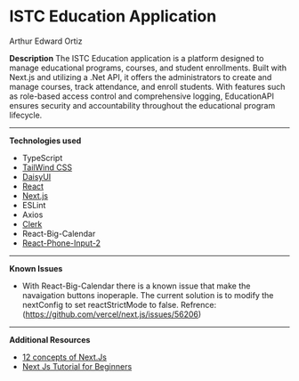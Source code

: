 # ISTC Education Application 

Arthur Edward Ortiz


**Description**
The ISTC Education application is a platform designed to manage educational programs, courses, and student enrollments. Built with Next.js and utilizing a .Net API, it offers the administrators to create and manage courses, track attendance, and enroll students. With features such as role-based access control and comprehensive logging, EducationAPI ensures security and accountability throughout the educational program lifecycle. 

***

**Technologies used**
- TypeScript
- [TailWind CSS](https://v2.tailwindcss.com/docs)
- [DaisyUI](https://daisyui.com/)
- [React](https://react.dev/)
- [Next.js](https://nextjs.org/docs)
- ESLint
- Axios
- [Clerk](https://clerk.com/docs)
- React-Big-Calendar
- [React-Phone-Input-2](https://www.npmjs.com/package/react-phone-input-2)

***

**Known Issues**
- With React-Big-Calendar there is a known issue that make the navaigation buttons inoperaple. The current solution is to modify the nextConfig to set reactStrictMode to false. Refrence: (https://github.com/vercel/next.js/issues/56206)

***

**Additional Resources**
- [12 concepts of Next.Js](https://www.youtube.com/watch?v=vwSlYG7hFk0)
- [Next Js Tutorial for Beginners](https://www.youtube.com/watch?v=ZVnjOPwW4ZA)
